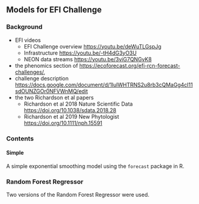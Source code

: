 ## Models for EFI Challenge


### Background

- EFI videos 
  - EFI Challenge overview https://youtu.be/deWuTLGspJg
  - Infrastructure https://youtu.be/-tH4dG3yO3U
  - NEON data streams https://youtu.be/3viG7QNGvK8
- the phenomics section of https://ecoforecast.org/efi-rcn-forecast-challenges/, 
- challenge description https://docs.google.com/document/d/1IulWHTRNS2u8rb3cQMaGg4cI11sdOUNZGOr0NFVWnMQ/edit
- the two Richardson et al papers
  - Richardson et al 2018 Nature Scientific Data https://doi.org/10.1038/sdata.2018.28
  - Richardson et al 2019 New Phytologist https://doi.org/10.1111/nph.15591

### Contents

#### Simple 

A simple exponential smoothing model using the `forecast` package in R.

### Random Forest Regressor

Two versions of the Random Forest Regressor were used. 


### 
